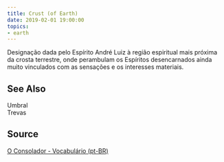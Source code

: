 ```yaml
---
title: Crust (of Earth)
date: 2019-02-01 19:00:00
topics:
- earth
---
```


Designação dada pelo Espírito André Luiz à região espiritual mais próxima da
crosta terrestre, onde perambulam os Espíritos desencarnados ainda muito
vinculados com as sensações e os interesses materiais.
 

## See Also
Umbral  
Trevas  

## Source
[O Consolador - Vocabulário (pt-BR)](http://www.oconsolador.com.br/linkfixo/vocabulario/principal.html)


